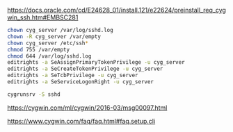 
https://docs.oracle.com/cd/E24628_01/install.121/e22624/preinstall_req_cygwin_ssh.htm#EMBSC281

```bash
chown cyg_server /var/log/sshd.log
chown -R cyg_server /var/empty
chown cyg_server /etc/ssh*
chmod 755 /var/empty
chmod 644 /var/log/sshd.log
editrights -a SeAssignPrimaryTokenPrivilege -u cyg_server
editrights -a SeCreateTokenPrivilege -u cyg_server
editrights -a SeTcbPrivilege -u cyg_server
editrights -a SeServiceLogonRight -u cyg_server

cygrunsrv -S sshd
```

https://cygwin.com/ml/cygwin/2016-03/msg00097.html

https://www.cygwin.com/faq/faq.html#faq.setup.cli
